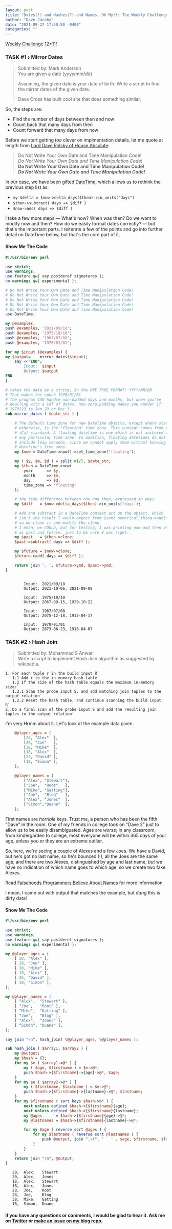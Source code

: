 ```yaml
---
layout: post
title: "Dates(!) and Hashes(?) and Names, Oh My!!: The Weekly Challenge #132"
author: "Dave Jacoby"
date: "2021-09-27 17:50:50 -0400"
categories: ""
---
```


[Weekly Challenge 12*11!](https://theweeklychallenge.org/blog/perl-weekly-challenge-132/)

### TASK #1 › Mirror Dates

> Submitted by: Mark Anderson  
> You are given a date (yyyy/mm/dd).
>
> Assuming, the given date is your date of birth. Write a script to find the mirror dates of the given date.
>
> Dave Cross has built cool site that does something similar.

So, the steps are:

- Find the number of days between then and now
- Count back that many days from then
- Count forward that many days from now

Before we start getting _too_ clever on implmentation details, let me quote at length from [Lord Dave Rolsky of House Absolute](https://presentations.houseabsolute.com/a-date-with-perl/#3):

> Do Not Write Your Own Date and Time Manipulation Code!  
> _Do Not Write Your Own Date and Time Manipulation Code!_  
> **Do Not Write Your Own Date and Time Manipulation Code!**  
> _**Do Not Write Your Own Date and Time Manipulation Code!**_

In our case, we have been gifted [DateTime](https://metacpan.org/pod/DateTime), which allows us to rethink the previous step list as:

- `my $delta = $now->delta_days($then)->in_units("days")`
- `$then->subtract( days => $diff )`
- `$now->add( days => $diff )`

I take a few more steps — What's now? When was then? Do we want to modify now and then? How do we easily format dates correctly? — but that's the important parts. I reiterate a few of the points and go into further detail on DateTime below, but that's the core part of it.

#### Show Me The Code

```perl
#!/usr/bin/env perl

use strict;
use warnings;
use feature qw{ say postderef signatures };
no warnings qw{ experimental };

# Do Not Write Your Own Date and Time Manipulation Code!
# Do Not Write Your Own Date and Time Manipulation Code!
# Do Not Write Your Own Date and Time Manipulation Code!
# Do Not Write Your Own Date and Time Manipulation Code!
# Do Not Write Your Own Date and Time Manipulation Code!
use DateTime;

my @examples;
push @examples, '2021/09/18';
push @examples, '1975/10/10';
push @examples, '1967/07/08';
push @examples, '1970/01/01';

for my $input (@examples) {
my $output=    mirror_dates($input);
    say <<"END";
        Input:  $input
        Output: $output
END
}

# takes the date as a string, in the ONE TRUE FORMAT: YYYY/MM/DD
# That makes the epoch 1970/01/01
# The program CAN handle non-padded days and months, but when you're
# dealling with a LOT of dates, non-zero,padding makes you wonder if
# 1970123 is Jan 23 or Dec 3.
sub mirror_dates ( $date_str ) {

    # The default time zone for new DateTime objects, except where stated
    # otherwise, is the "floating" time zone. This concept comes from the
    # iCal standard. A floating datetime is one which is not anchored to
    # any particular time zone. In addition, floating datetimes do not
    # include leap seconds, since we cannot apply them without knowing the
    # datetime's time zone.
    my $now = DateTime->now()->set_time_zone('floating');

    my ( $y, $m, $d ) = split m{/}, $date_str;
    my $then = DateTime->new(
        year      => $y,
        month     => $m,
        day       => $d,
        time_zone => 'floating'
    );

    # the time difference between now and then, expressed in days
    my $diff   = $now->delta_days($then)->in_units('days');

    # add and subtract in a DateTime context act on the object, which
    # isn't the result I would expect from $semi_numerical_thing->add(number)
    # so we clone it and modify the clone.
    # I mean, we COULD, but for testing, I was printing now and then as well
    # as past and future, just to be sure I was right.
    my $past   = $then->clone;
    $past->subtract( days => $diff );

    my $future = $now->clone;
    $future->add( days => $diff );

    return join ', ', $future->ymd, $past->ymd;
}
```

```text

        Input:  2021/09/18
        Output: 2021-10-06, 2021-09-09

        Input:  1975/10/10
        Output: 2067-09-15, 1929-10-22

        Input:  1967/07/08
        Output: 2075-12-18, 1913-04-17

        Input:  1970/01/01
        Output: 2073-06-23, 1918-04-07
```

### TASK #2 › Hash Join

> Submitted by: Mohammad S Anwar  
> Write a script to implement Hash Join algorithm as suggested by wikipedia.

```
1. For each tuple r in the build input R`
   1.1 Add r to the in-memory hash table`
   1.2 If the size of the hash table equals the maximum in-memory size:`
   1.2.1 Scan the probe input S, and add matching join tuples to the output relation`
   1.2.2 Reset the hash table, and continue scanning the build input R`
2. Do a final scan of the probe input S and add the resulting join tuples to the output relation`
```

I'm very Hrmm about it. Let's look at the example data given.

```perl
    @player_ages = (
        [20, "Alex"  ],
        [28, "Joe"   ],
        [38, "Mike"  ],
        [18, "Alex"  ],
        [25, "David" ],
        [18, "Simon" ],
    );

    @player_names = (
        ["Alex", "Stewart"],
        ["Joe",  "Root"   ],
        ["Mike", "Gatting"],
        ["Joe",  "Blog"   ],
        ["Alex", "Jones"  ],
        ["Simon","Duane"  ],
    );
```

First names are _horrible_ keys. Trust me, a person who has been the fifth "Dave" in the room. One of my friends in college took on "Dave 2" just to allow us to be easily disambiguated. Ages are _worse_; in any classroom, from kindergarden to college, most everyone will be within 365 days of your age, unless you or they are an extreme outlier.

So, here, we're seeing a couple of Alexes and a few Joes. We have a David, but he's got no last name, so he's bounced (!), all the Joes are the same age, and there are two Alexes, distinguished by age and last name, _but_ we have no indication of which name goes to which age, so we create two fake Alexes.

Read [Falsehoods Programmers Believe About Names](https://www.kalzumeus.com/2010/06/17/falsehoods-programmers-believe-about-names/) for more information.

I mean, I came out with output that matches the example, but _dang_ this is dirty data!

#### Show Me The Code

```perl
#!/usr/bin/env perl

use strict;
use warnings;
use feature qw{ say postderef signatures };
no warnings qw{ experimental };

my @player_ages = (
    [ 20, "Alex" ],
    [ 28, "Joe" ],
    [ 38, "Mike" ],
    [ 18, "Alex" ],
    [ 25, "David" ],
    [ 18, "Simon" ],
);

my @player_names = (
    [ "Alex",  "Stewart" ],
    [ "Joe",   "Root" ],
    [ "Mike",  "Gatting" ],
    [ "Joe",   "Blog" ],
    [ "Alex",  "Jones" ],
    [ "Simon", "Duane" ],
);

say join "\n", hash_join( \@player_ages, \@player_names );

sub hash_join ( $array1, $array2 ) {
    my @output;
    my $hash = {};
    for my $e ( $array1->@* ) {
        my ( $age, $firstname ) = $e->@*;
        push $hash->{$firstname}->{age}->@*, $age;
    }
    for my $e ( $array2->@* ) {
        my ( $firstname, $lastname ) = $e->@*;
        push $hash->{$firstname}->{lastname}->@*, $lastname;
    }
    for my $firstname ( sort keys $hash->%* ) {
        next unless defined $hash->{$firstname}{age};
        next unless defined $hash->{$firstname}{lastname};
        my @ages      = $hash->{$firstname}{age}->@*;
        my @lastnames = $hash->{$firstname}{lastname}->@*;

        for my $age ( reverse sort @ages ) {
            for my $lastname ( reverse sort @lastnames ) {
                push @output, join ",\t", '   ' . $age, $firstname, $lastname;
            }
        }
    }
    return join "\n", @output;
}
```

```text
   20,  Alex,   Stewart
   20,  Alex,   Jones
   18,  Alex,   Stewart
   18,  Alex,   Jones
   28,  Joe,    Root
   28,  Joe,    Blog
   38,  Mike,   Gatting
   18,  Simon,  Duane
```

#### If you have any questions or comments, I would be glad to hear it. Ask me on [Twitter](https://twitter.com/jacobydave) or [make an issue on my blog repo.](https://github.com/jacoby/jacoby.github.io)
